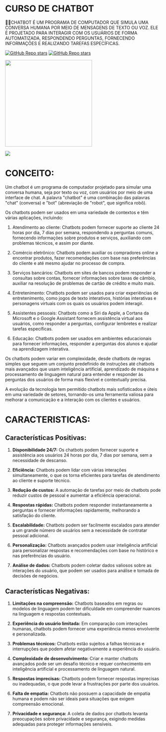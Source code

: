 # CURSO DE CHATBOT
👨‍⚖️CHATBOT É UM PROGRAMA DE COMPUTADOR QUE SIMULA UMA CONVERSA HUMANA POR MEIO DE MENSAGENS DE TEXTO OU VOZ. ELE É PROJETADO PARA INTERAGIR COM OS USUÁRIOS DE FORMA AUTOMATIZADA, RESPONDENDO PERGUNTAS, FORNECENDO INFORMAÇÕES E REALIZANDO TAREFAS ESPECÍFICAS.

[![GitHub Repo stars](https://img.shields.io/badge/VILHALVA-GITHUB-03A9F4?logo=github)](https://github.com/VILHALVA) 
[![GitHub Repo stars](https://img.shields.io/badge/VEJA-DOCUMENTAÇÃO-03A9F4?logo=google)](https://www.chatbot.com/docs/)

<img src="https://plugg.to/wp-content/uploads/2017/11/chatbot-conversas-1.png" width="280"> <br>

![](https://i.imgur.com/waxVImv.png)

# CONCEITO:
Um chatbot é um programa de computador projetado para simular uma conversa humana, seja por texto ou voz, com usuários por meio de uma interface de chat. A palavra "chatbot" é uma combinação das palavras "chat" (conversa) e "bot" (abreviação de "robot", que significa robô).

Os chatbots podem ser usados em uma variedade de contextos e têm várias aplicações, incluindo:

1. Atendimento ao cliente: Chatbots podem fornecer suporte ao cliente 24 horas por dia, 7 dias por semana, respondendo a perguntas comuns, fornecendo informações sobre produtos e serviços, auxiliando com problemas técnicos, e assim por diante.

2. Comércio eletrônico: Chatbots podem auxiliar os compradores online a encontrar produtos, fazer recomendações com base nas preferências do cliente e até mesmo ajudar no processo de compra.

3. Serviços bancários: Chatbots em sites de bancos podem responder a consultas sobre contas, fornecer informações sobre taxas de câmbio, auxiliar na resolução de problemas de cartão de crédito e muito mais.

4. Entretenimento: Chatbots podem ser usados para criar experiências de entretenimento, como jogos de texto interativos, histórias interativas e personagens virtuais com os quais os usuários podem interagir.

5. Assistentes pessoais: Chatbots como a Siri da Apple, a Cortana da Microsoft e o Google Assistant fornecem assistência virtual aos usuários, como responder a perguntas, configurar lembretes e realizar tarefas específicas.

6. Educação: Chatbots podem ser usados em ambientes educacionais para fornecer informações, responder a perguntas dos alunos e ajudar na aprendizagem interativa.

Os chatbots podem variar em complexidade, desde chatbots de regras simples que seguem um conjunto predefinido de instruções até chatbots mais avançados que usam inteligência artificial, aprendizado de máquina e processamento de linguagem natural para entender e responder às perguntas dos usuários de forma mais flexível e contextually precisa.

A evolução da tecnologia tem permitido chatbots mais sofisticados e úteis em uma variedade de setores, tornando-os uma ferramenta valiosa para melhorar a comunicação e a interação com os clientes e usuários.

# CARACTERISTICAS:
## Características Positivas:
1. **Disponibilidade 24/7:** Os chatbots podem fornecer suporte e assistência aos usuários 24 horas por dia, 7 dias por semana, sem a necessidade de descanso.

2. **Eficiência:** Chatbots podem lidar com várias interações simultaneamente, o que os torna eficientes para tarefas de atendimento ao cliente e suporte técnico.

3. **Redução de custos:** A automação de tarefas por meio de chatbots pode reduzir custos de pessoal e aumentar a eficiência operacional.

4. **Respostas rápidas:** Chatbots podem responder instantaneamente a perguntas e fornecer informações rapidamente, melhorando a satisfação do cliente.

5. **Escalabilidade:** Chatbots podem ser facilmente escalados para atender a um grande número de usuários sem a necessidade de contratar pessoal adicional.

6. **Personalização:** Chatbots avançados podem usar inteligência artificial para personalizar respostas e recomendações com base no histórico e nas preferências do usuário.

7. **Análise de dados:** Chatbots podem coletar dados valiosos sobre as interações do usuário, que podem ser usados para análise e tomada de decisões de negócios.

## Características Negativas:
1. **Limitações na compreensão:** Chatbots baseados em regras ou modelos de linguagem podem ter dificuldade em compreender nuances na linguagem e respostas contextuais.

2. **Experiência do usuário limitada:** Em comparação com interações humanas, chatbots podem fornecer uma experiência menos envolvente e personalizada.

3. **Problemas técnicos:** Chatbots estão sujeitos a falhas técnicas e interrupções que podem afetar negativamente a experiência do usuário.

4. **Complexidade de desenvolvimento:** Criar e manter chatbots avançados pode ser um desafio técnico e requer conhecimento em inteligência artificial e processamento de linguagem natural.

5. **Respostas imprecisas:** Chatbots podem fornecer respostas imprecisas ou inadequadas, o que pode levar a frustrações por parte dos usuários.

6. **Falta de empatia:** Chatbots não possuem a capacidade de empatia humana e podem não ser ideais para situações que exigem compreensão emocional.

7. **Privacidade e segurança:** A coleta de dados por chatbots levanta preocupações sobre privacidade e segurança, exigindo medidas adequadas para proteger informações sensíveis.


